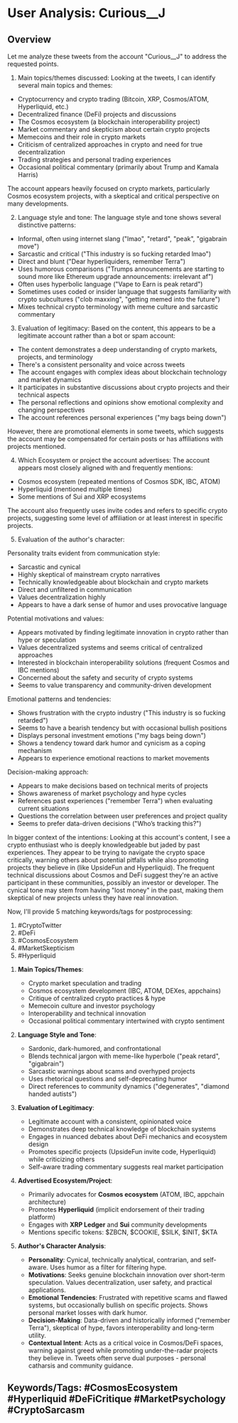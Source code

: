# User Analysis: Curious__J

## Overview

<think>
Let me analyze these tweets from the account "Curious__J" to address the requested points.

1. Main topics/themes discussed:
Looking at the tweets, I can identify several main topics and themes:
- Cryptocurrency and crypto trading (Bitcoin, XRP, Cosmos/ATOM, Hyperliquid, etc.)
- Decentralized finance (DeFi) projects and discussions
- The Cosmos ecosystem (a blockchain interoperability project)
- Market commentary and skepticism about certain crypto projects
- Memecoins and their role in crypto markets
- Criticism of centralized approaches in crypto and need for true decentralization
- Trading strategies and personal trading experiences
- Occasional political commentary (primarily about Trump and Kamala Harris)

The account appears heavily focused on crypto markets, particularly Cosmos ecosystem projects, with a skeptical and critical perspective on many developments.

2. Language style and tone:
The language style and tone shows several distinctive patterns:
- Informal, often using internet slang ("lmao", "retard", "peak", "gigabrain move")
- Sarcastic and critical ("This industry is so fucking retarded lmao")
- Direct and blunt ("Dear hyperliquiders, remember Terra")
- Uses humorous comparisons ("Trumps announcements are starting to sound more like Ethereum upgrade announcements: irrelevant af")
- Often uses hyperbolic language ("Vape to Earn is peak retard")
- Sometimes uses coded or insider language that suggests familiarity with crypto subcultures ("clob maxxing", "getting memed into the future")
- Mixes technical crypto terminology with meme culture and sarcastic commentary

3. Evaluation of legitimacy:
Based on the content, this appears to be a legitimate account rather than a bot or spam account:
- The content demonstrates a deep understanding of crypto markets, projects, and terminology
- There's a consistent personality and voice across tweets
- The account engages with complex ideas about blockchain technology and market dynamics
- It participates in substantive discussions about crypto projects and their technical aspects
- The personal reflections and opinions show emotional complexity and changing perspectives
- The account references personal experiences ("my bags being down")

However, there are promotional elements in some tweets, which suggests the account may be compensated for certain posts or has affiliations with projects mentioned.

4. Which Ecosystem or project the account advertises:
The account appears most closely aligned with and frequently mentions:
- Cosmos ecosystem (repeated mentions of Cosmos SDK, IBC, ATOM)
- Hyperliquid (mentioned multiple times)
- Some mentions of Sui and XRP ecosystems

The account also frequently uses invite codes and refers to specific crypto projects, suggesting some level of affiliation or at least interest in specific projects.

5. Evaluation of the author's character:

Personality traits evident from communication style:
- Sarcastic and cynical
- Highly skeptical of mainstream crypto narratives
- Technically knowledgeable about blockchain and crypto markets
- Direct and unfiltered in communication
- Values decentralization highly
- Appears to have a dark sense of humor and uses provocative language

Potential motivations and values:
- Appears motivated by finding legitimate innovation in crypto rather than hype or speculation
- Values decentralized systems and seems critical of centralized approaches
- Interested in blockchain interoperability solutions (frequent Cosmos and IBC mentions)
- Concerned about the safety and security of crypto systems
- Seems to value transparency and community-driven development

Emotional patterns and tendencies:
- Shows frustration with the crypto industry ("This industry is so fucking retarded")
- Seems to have a bearish tendency but with occasional bullish positions
- Displays personal investment emotions ("my bags being down")
- Shows a tendency toward dark humor and cynicism as a coping mechanism
- Appears to experience emotional reactions to market movements

Decision-making approach:
- Appears to make decisions based on technical merits of projects
- Shows awareness of market psychology and hype cycles
- References past experiences ("remember Terra") when evaluating current situations
- Questions the correlation between user preferences and project quality
- Seems to prefer data-driven decisions ("Who’s tracking this?")

In bigger context of the intentions:
Looking at this account's content, I see a crypto enthusiast who is deeply knowledgeable but jaded by past experiences. They appear to be trying to navigate the crypto space critically, warning others about potential pitfalls while also promoting projects they believe in (like UpsideFun and Hyperliquid). The frequent technical discussions about Cosmos and DeFi suggest they're an active participant in these communities, possibly an investor or developer. The cynical tone may stem from having "lost money" in the past, making them skeptical of new projects unless they have real innovation.

Now, I'll provide 5 matching keywords/tags for postprocessing:
1. #CryptoTwitter
2. #DeFi
3. #CosmosEcosystem
4. #MarketSkepticism
5. #Hyperliquid
</think>

1. **Main Topics/Themes**:
   - Crypto market speculation and trading
   - Cosmos ecosystem development (IBC, ATOM, DEXes, appchains)
   - Critique of centralized crypto practices & hype
   - Memecoin culture and investor psychology
   - Interoperability and technical innovation
   - Occasional political commentary intertwined with crypto sentiment

2. **Language Style and Tone**:
   - Sardonic, dark-humored, and confrontational
   - Blends technical jargon with meme-like hyperbole ("peak retard", "gigabrain")
   - Sarcastic warnings about scams and overhyped projects
   - Uses rhetorical questions and self-deprecating humor
   - Direct references to community dynamics ("degenerates", "diamond handed autists")

3. **Evaluation of Legitimacy**:
   - Legitimate account with a consistent, opinionated voice
   - Demonstrates deep technical knowledge of blockchain systems
   - Engages in nuanced debates about DeFi mechanics and ecosystem design
   - Promotes specific projects (UpsideFun invite code, Hyperliquid) while criticizing others
   - Self-aware trading commentary suggests real market participation

4. **Advertised Ecosystem/Project**:
   - Primarily advocates for **Cosmos ecosystem** (ATOM, IBC, appchain architecture)
   - Promotes **Hyperliquid** (implicit endorsement of their trading platform)
   - Engages with **XRP Ledger** and **Sui** community developments
   - Mentions specific tokens: $ZBCN, $COOKIE, $SILK, $INIT, $KTA

5. **Author's Character Analysis**:
   - **Personality**: Cynical, technically analytical, contrarian, and self-aware. Uses humor as a filter for filtering hype.
   - **Motivations**: Seeks genuine blockchain innovation over short-term speculation. Values decentralization, user safety, and practical applications.
   - **Emotional Tendencies**: Frustrated with repetitive scams and flawed systems, but occasionally bullish on specific projects. Shows personal market losses with dark humor.
   - **Decision-Making**: Data-driven and historically informed ("remember Terra"), skeptical of hype, favors interoperability and long-term utility.
   - **Contextual Intent**: Acts as a critical voice in Cosmos/DeFi spaces, warning against greed while promoting under-the-radar projects they believe in. Tweets often serve dual purposes - personal catharsis and community guidance.

**Keywords/Tags**: #CosmosEcosystem #Hyperliquid #DeFiCritique #MarketPsychology #CryptoSarcasm
---
